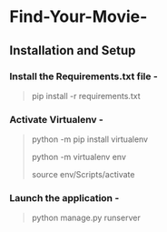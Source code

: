 # Find-Your-Movie-

## Installation and Setup 

### Install the Requirements.txt file -
>pip install -r requirements.txt

### Activate Virtualenv - 
><p>python -m pip install virtualenv</p>
><p>python -m virtualenv env</p>
><p>source env/Scripts/activate</p>

### Launch the application - 
>python manage.py runserver
